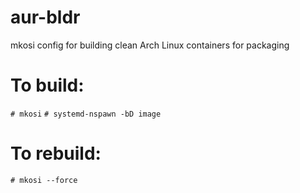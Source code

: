 # aur-bldr
mkosi config for building clean Arch Linux containers for packaging

# To build:
`# mkosi`
`# systemd-nspawn -bD image`

# To rebuild:
`# mkosi --force`


